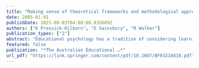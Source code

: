 ```yaml
---
title: "Making sense of theoretical frameworks and methodological approaches: Exploring conceptual change and interest in learning from a sociocultural perspective"
date: 2005-01-01
publishDate: 2021-08-03T04:08:08.835669Z
authors: ["K Pressick-Kilborn", "E Sainsbury", "R Walker"]
publication_types: ["2"]
abstract: "Educational psychology has a tradition of considering learning and motivation in terms of the individual and individual functioning. Short-term intervention studies have been common and quantitative measurement of the causes and effects of variables has been the aim of …"
featured: false
publication: "*The Australian Educational …*"
url_pdf: "https://link.springer.com/content/pdf/10.1007/BF03216818.pdf"
---
```


